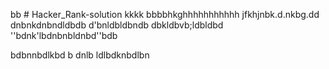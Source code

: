bb # Hacker_Rank-solution
kkkk
bbbbhkghhhhhhhhhhh
jfkhjnbk.d.nkbg.dd
dnbnkdnbndldbdb
d'bnldbldbndb
dbkldbvb;ldbldbd
''bdnk'lbdnbnbldnbd''bdb

bdbnnbdlkbd
b
dnlb
ldlbdknbdlbn
